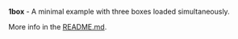 **1box** - A minimal example with three boxes loaded simultaneously.

More info in the [README.md](/README.md).
